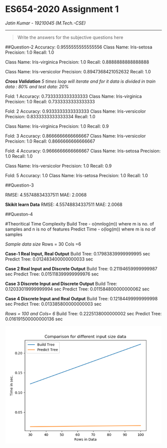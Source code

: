 # ES654-2020 Assignment 1

*Jatin Kumar* - *19210045 (M.Tech.-CSE)*

------

> Write the answers for the subjective questions here

##Question-2
Accuracy:  0.9555555555555556
Class Name:  Iris-setosa    
Precision:  1.0
Recall:  1.0

Class Name:  Iris-virginica 
Precision:  1.0
Recall:  0.8888888888888888 

Class Name:  Iris-versicolor
Precision:  0.8947368421052632
Recall:  1.0

***Cross Validation***
*5 times loop will iterate and for it data is divided in train data : 80% and test data: 20%*

Fold:  1
Accuracy:  0.7333333333333333
Class Name:  Iris-virginica  
Precision:  1.0
Recall:  0.7333333333333333  


Fold:  2
Accuracy:  0.9333333333333333 
Class Name:  Iris-versicolor  
Precision:  0.8333333333333334
Recall:  1.0

Class Name:  Iris-virginica
Precision:  1.0
Recall:  0.9


Fold:  3
Accuracy:  0.8666666666666667
Class Name:  Iris-versicolor
Precision:  1.0
Recall:  0.8666666666666667


Fold:  4
Accuracy:  0.9666666666666667
Class Name:  Iris-setosa
Precision:  1.0
Recall:  1.0

Class Name:  Iris-versicolor
Precision:  1.0
Recall:  0.9


Fold:  5
Accuracy:  1.0
Class Name:  Iris-setosa
Precision:  1.0
Recall:  1.0


##Question-3

RMSE:  4.55748834337511
MAE:  2.0068

**Skikit learn Data**
RMSE:  4.55748834337511
MAE:  2.0068

##Queston-4

#Theoritical Time Complexity
Build Tree - o(mnlog(m)) where m is no. of samples and n is no of features
Predict Time - o(log(m)) where m is no of samples


*Sample data size* 
Rows = 30
Cols =6

**Case-1 Real Input, Real Output**
 Build Tree:  0.17983839999999995 sec
 Predict Tree:  0.012483400000000033 sec

**Case 2 Real Input and Discrete Output**
Build Tree:  0.21194659999999987 sec
Predict Tree:  0.015118399999999976 sec

**Case 3 Discrete Input and Discrete Output**
Build Tree:  0.12033019999999994 sec
Predict Tree:  0.011584800000000062 sec

**Case 4 Discrete Input and Real Output**
Build Tree:  0.12184499999999998 sec
Predict Tree: 0.013385800000000003 sec

*Rows = 100 and Cols= 6*
Build Tree:  0.2225138000000002 sec
Predict Tree: 0.016191500000000136 sec

![Test Image](Test.png)



